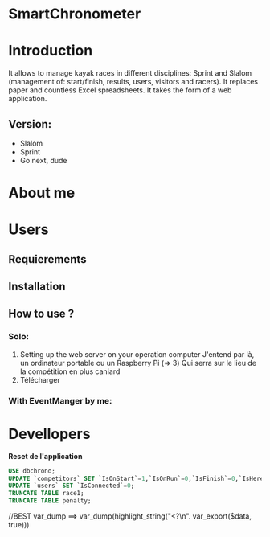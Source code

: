 # SmartChronometer

# Introduction
It allows to manage kayak races in different disciplines: Sprint and Slalom
(management of: start/finish, results, users, visitors and racers).
It replaces paper and countless Excel spreadsheets.
It takes the form of a web application.
## Version:
 - Slalom
 - Sprint
 - Go next, dude

# About me

# Users
## Requierements
## Installation
## How to use ?
### Solo:
 1. Setting up the web server on your operation computer
 J'entend par là, un ordinateur portable ou un Raspberry Pi (=> 3)
 Qui serra sur le lieu de la compétition en plus caniard
 2. Télécharger
### With EventManger by me:

# Devellopers
**Reset de l'application**
``` sql
USE dbchrono;
UPDATE `competitors` SET `IsOnStart`=1,`IsOnRun`=0,`IsFinish`=0,`IsHere`=1;
UPDATE `users` SET `IsConnected`=0;
TRUNCATE TABLE race1;
TRUNCATE TABLE penalty;
```

//BEST var_dump ==>
var_dump(highlight_string("<?\n". var_export($data, true)))
